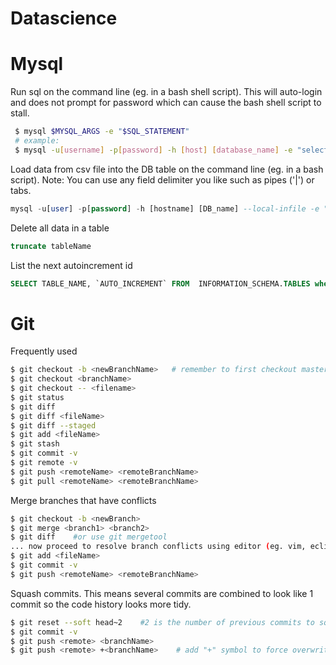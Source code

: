 # Datascience

# Mysql

Run sql on the command line (eg. in a bash shell script).  This will auto-login and does not prompt for password which can cause the bash shell script to stall.
```bash
 $ mysql $MYSQL_ARGS -e "$SQL_STATEMENT"
 # example: 
 $ mysql -u[username] -p[password] -h [host] [database_name] -e "select * from my_table limit 10;"
 ```

Load data from csv file into the DB table on the command line (eg. in a bash script).  Note: You can use any field delimiter you like such as pipes ('|') or tabs.
```sql
mysql -u[user] -p[password] -h [hostname] [DB_name] --local-infile -e "LOAD DATA LOCAL INFILE 'csvfile.csv' INTO TABLE <tableNames> FIELDS TERMINATED BY ',' IGNORE 1 LINES;"
```

Delete all data in a table
```sql
truncate tableName
```

List the next autoincrement id
```sql
SELECT TABLE_NAME, `AUTO_INCREMENT` FROM  INFORMATION_SCHEMA.TABLES where TABLE_NAME like 'tablename%';
```

# Git 
Frequently used
```bash
$ git checkout -b <newBranchName>   # remember to first checkout master branch
$ git checkout <branchName>
$ git checkout -- <filename>
$ git status
$ git diff
$ git diff <fileName>
$ git diff --staged
$ git add <fileName>
$ git stash
$ git commit -v 
$ git remote -v
$ git push <remoteName> <remoteBranchName>
$ git pull <remoteName> <remoteBranchName>
```

Merge branches that have conflicts
```bash
$ git checkout -b <newBranch>
$ git merge <branch1> <branch2>
$ git diff    #or use git mergetool
... now proceed to resolve branch conflicts using editor (eg. vim, eclipse, atom)...
$ git add <fileName>
$ git commit -v
$ git push <remoteName> <remoteBranchName>
```



Squash commits.  This means several commits are combined to look like 1 commit so the code history looks more tidy.
```bash
$ git reset --soft head~2    #2 is the number of previous commits to squash
$ git commit -v
$ git push <remote> <branchName>
$ git push <remote> +<branchName>    # add "+" symbol to force overwrite of remote git repo
```



